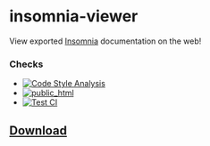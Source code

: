 # insomnia-viewer
View exported [Insomnia](https://insomnia.rest) documentation on the web!

### Checks
* [![Code Style Analysis](https://github.com/JoshMerlino/insomnia-viewer/actions/workflows/code-style-analysis.yml/badge.svg)](https://github.com/JoshMerlino/insomnia-viewer/actions/workflows/code-style-analysis.yml)
* [![public_html](https://github.com/JoshMerlino/insomnia-viewer/actions/workflows/public-html.yml/badge.svg)](https://github.com/JoshMerlino/insomnia-viewer/actions/workflows/public-html.yml)
* [![Test CI](https://github.com/JoshMerlino/insomnia-viewer/actions/workflows/test-ci.yml/badge.svg)](https://github.com/JoshMerlino/insomnia-viewer/actions/workflows/test-ci.yml)

## [Download](https://github.com/JoshMerlino/insomnia-viewer/archive/refs/heads/site.zip)
